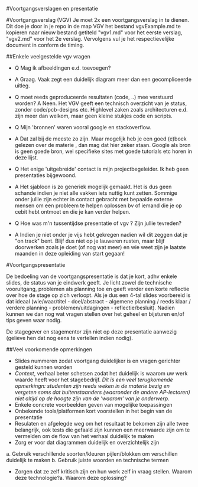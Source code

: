 #Voortgangsverslagen en presentatie 

#Voortgangsverslag (VGV)
Je moet 2x een voortgangsverslag in te dienen. Dit doe je door in je repo in de map VGV het bestand vgvExample.md te kopieren naar nieuw bestand getiteld "vgv1.md" voor het eerste verslag, "vgv2.md" voor het 2e verslag. 
Vervolgens vul je het respectievelijke document in conform de timing.


##Enkele veelgestelde vgv vragen

* Q Mag ik afbeeldingen e.d. toevoegen?
* A Graag. Vaak zegt een duidelijk diagram meer dan een gecompliceerde uitleg.

* Q moet reeds geproduceerde resultaten (code, ..) mee verstuurd worden?
A Neen. Het VGV geeft een technisch overzicht van je status, zonder code/pcb-designs etc. Highlevel zaken zoals architecturen e.d. zijn meer dan welkom, maar geen kleine stukjes code en scripts. 

* Q Mijn 'bronnen' waren vooral google en stackoverflow. 
* A Dat zal bij de meeste zo zijn. Maar mogelijk heb je een goed (e)boek gelezen over de materie , dan mag dat hier zeker staan. Google als bron is geen goede bron, wel specifieke sites met goede tutorials etc horen in deze lijst.

* Q Het enige 'uitgebreide' contact is mijn projectbegeleider. Ik heb geen presentaties bijgewoond. 
* A Het sjabloon is zo generiek mogelijk gemaakt. Het is dus geen schande indien je niet alle vakken iets nuttig kunt zetten. Sommige onder jullie zijn echter in contact gebracht met bepaalde externe mensen om een probleem te helpen oplossen bv of iemand die je op cebit hebt ontmoet en die je kan verder helpen. 

* Q Hoe was m'n tussentijdse presentatie of vgv ? Zijn jullie tevreden?
* A Indien je niet onder je vijs hebt gekregen nadien wil dit zeggen dat je "on track" bent. Blijf dus niet op je lauweren rusten, maar blijf doorwerken zoals je doet (of nog wat meer) en wie weet zijn je laatste maanden in deze opleiding van start gegaan!

#Voortgangspresentatie

De bedoeling van de voortgangspresentatie is dat je kort, adhv enkele slides, de status van je eindwerk geeft. Je licht zowel de technische vooruitgang, problemen als planning toe en geeft verder een korte reflectie over hoe de stage op zich verloopt. Als je dus een 4-tal slides voorbereid is dat ideaal (wie/waar/titel  - doel/abstract - algemene planning / reeds klaar / verdere planning - problemen/uitdagingen -  reflectie/besluit). Nadien kunnen we dan nog wat vragen stellen over het geheel en bijsturen en/of tips geven waar nodig.

De stagegever en stagementor zijn niet op deze presentatie aanwezig (gelieve hen dat nog eens te vertellen indien nodig).

##Veel voorkomende opmerkingen
* Slides nummeren zodat voortgang duidelijker is en vragen gerichter gesteld kunnen worden
* *Context*, verhaal beter schetsen zodat het duidelijk is waarom uw werk waarde heeft voor het stagebedrijf. *Dit is een veel terugkomende opmerkingn: studenten zijn reeds weken in de materie bezig en vergeten soms dat buitenstaanders (waaronder de andere AP-lectoren) niet altijd op de hoogte zijn van de 'waarom' van je onderwerp.*
* Enkele concrete voorbeelden geven van mogelijke toepassingen
* Onbekende tools/platformen kort voorstellen in het begin van de presentatie
* Resulaten en afgelegde weg om het resultaat te bekomen zijn alle twee belangrijk, ook tests die gefaald zijn kunnen een meerwaarde zijn om te vermelden om de flow van het verhaal duidelijk te maken
* Zorg er voor dat diagrammen duidelijk en overzichtelijk zijn 

a. Gebruik verschillende soorten/kleuren pijlen/blokken om verschillen duidelijk te maken
b. Gebruik juiste woorden en technische termen
* Zorgen dat ze zelf kritisch zijn en hun werk zelf in vraag stellen. Waarom deze technologie?a. Waarom deze oplossing?
